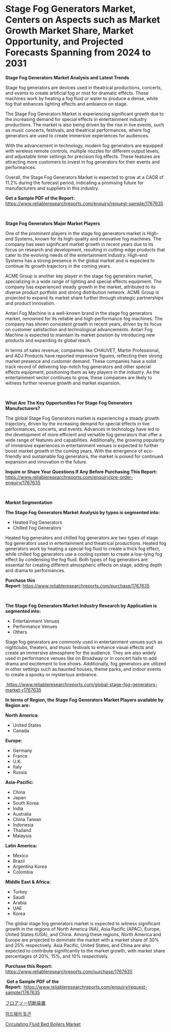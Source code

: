 <p><h1>Stage Fog Generators Market, Centers on Aspects such as Market Growth Market Share, Market Opportunity, and Projected Forecasts Spanning from 2024 to 2031</h1></p><p><strong>Stage Fog Generators Market Analysis and Latest Trends</strong></p>
<p><p>Stage fog generators are devices used in theatrical productions, concerts, and events to create artificial fog or mist for dramatic effects. These machines work by heating a fog fluid or water to produce a dense, white fog that enhances lighting effects and ambiance on stage.</p><p>The Stage Fog Generators Market is experiencing significant growth due to the increasing demand for special effects in entertainment industry productions. The market is also being driven by the rise in live events, such as music concerts, festivals, and theatrical performances, where fog generators are used to create immersive experiences for audiences.</p><p>With the advancement in technology, modern fog generators are equipped with wireless remote controls, multiple nozzles for different output levels, and adjustable timer settings for precision fog effects. These features are attracting more customers to invest in fog generators for their events and performances.</p><p>Overall, the Stage Fog Generators Market is expected to grow at a CAGR of 11.2% during the forecast period, indicating a promising future for manufacturers and suppliers in this industry.</p></p>
<p><strong>Get a Sample PDF of the Report:&nbsp;</strong> <a href="https://www.reliableresearchreports.com/enquiry/request-sample/1767635">https://www.reliableresearchreports.com/enquiry/request-sample/1767635</a></p>
<p>&nbsp;</p>
<p><strong>Stage Fog Generators Major Market Players</strong></p>
<p><p>One of the prominent players in the stage fog generators market is High-end Systems, known for its high-quality and innovative fog machines. The company has seen significant market growth in recent years due to its focus on research and development, resulting in cutting-edge products that cater to the evolving needs of the entertainment industry. High-end Systems has a strong presence in the global market and is expected to continue its growth trajectory in the coming years.</p><p>ACME Group is another key player in the stage fog generators market, specializing in a wide range of lighting and special effects equipment. The company has experienced steady growth in the market, attributed to its diverse product portfolio and strong distribution network. ACME Group is projected to expand its market share further through strategic partnerships and product innovation.</p><p>Antari Fog Machine is a well-known brand in the stage fog generators market, renowned for its reliable and high-performance fog machines. The company has shown consistent growth in recent years, driven by its focus on customer satisfaction and technological advancements. Antari Fog Machine is expected to maintain its market position by introducing new products and expanding its global reach.</p><p>In terms of sales revenue, companies like CHAUVET, Martin Professional, and ADJ Products have reported impressive figures, reflecting their strong market presence and customer demand. These companies have a solid track record of delivering top-notch fog generators and other special effects equipment, positioning them as key players in the industry. As the entertainment sector continues to grow, these companies are likely to witness further revenue growth and market expansion.</p></p>
<p>&nbsp;</p>
<p><strong>What Are The Key Opportunities For Stage Fog Generators Manufacturers?</strong></p>
<p><p>The global Stage Fog Generators market is experiencing a steady growth trajectory, driven by the increasing demand for special effects in live performances, concerts, and events. Advances in technology have led to the development of more efficient and versatile fog generators that offer a wide range of features and capabilities. Additionally, the growing popularity of immersive experiences in entertainment venues is expected to further boost market growth in the coming years. With the emergence of eco-friendly and sustainable fog generators, the market is poised for continued expansion and innovation in the future.</p></p>
<p><strong>Inquire or Share Your Questions If Any Before Purchasing This Report:</strong> <a href="https://www.reliableresearchreports.com/enquiry/pre-order-enquiry/1767635">https://www.reliableresearchreports.com/enquiry/pre-order-enquiry/1767635</a></p>
<p>&nbsp;</p>
<p><strong>Market Segmentation</strong></p>
<p><strong>The Stage Fog Generators Market Analysis by types is segmented into:</strong></p>
<p><ul><li>Heated Fog Generators</li><li>Chilled Fog Generators</li></ul></p>
<p><p>Heated fog generators and chilled fog generators are two types of stage fog generators used in entertainment and theatrical productions. Heated fog generators work by heating a special fog fluid to create a thick fog effect, while chilled fog generators use a cooling system to create a low-lying fog effect by condensing the fog fluid. Both types of fog generators are essential for creating different atmospheric effects on stage, adding depth and drama to performances.</p></p>
<p><strong>Purchase this Report:&nbsp;</strong><a href="https://www.reliableresearchreports.com/purchase/1767635">https://www.reliableresearchreports.com/purchase/1767635</a></p>
<p>&nbsp;</p>
<p><strong>The Stage Fog Generators Market Industry Research by Application is segmented into:</strong></p>
<p><ul><li>Entertainment Venues</li><li>Performance Venues</li><li>Others</li></ul></p>
<p><p>Stage fog generators are commonly used in entertainment venues such as nightclubs, theaters, and music festivals to enhance visual effects and create an immersive atmosphere for the audience. They are also widely used in performance venues like on Broadway or in concert halls to add drama and excitement to live shows. Additionally, fog generators are utilized in other settings such as haunted houses, theme parks, and indoor events to create a spooky or mysterious ambiance.</p></p>
<p><a href="https://www.reliableresearchreports.com/global-stage-fog-generators-market-r1767635">&nbsp;https://www.reliableresearchreports.com/global-stage-fog-generators-market-r1767635</a></p>
<p><strong>In terms of Region, the Stage Fog Generators Market Players available by Region are:</strong></p>
<p>
    <p> <strong> North America: </strong>
        <ul>
            <li>United States</li>
            <li>Canada</li>
        </ul>
        </p> 
    <p> <strong> Europe: </strong>
        <ul>
            <li>Germany</li>
            <li>France</li>
            <li>U.K.</li>
            <li>Italy</li>
            <li>Russia</li>
        </ul>
        </p> 
    <p> <strong> Asia-Pacific: </strong>
        <ul>
            <li>China</li>
            <li>Japan</li>
            <li>South Korea</li>
            <li>India</li>
            <li>Australia</li>
            <li>China Taiwan</li>
            <li>Indonesia</li>
            <li>Thailand</li>
            <li>Malaysia</li>
        </ul>
        </p> 
    <p> <strong> Latin America: </strong>
        <ul>
            <li>Mexico</li>
            <li>Brazil</li>
            <li>Argentina Korea</li>
            <li>Colombia</li>
        </ul>
        </p> 
    <p> <strong> Middle East & Africa: </strong>
        <ul>
            <li>Turkey</li>
            <li>Saudi</li>
            <li>Arabia</li>
            <li>UAE</li>
            <li>Korea</li>
        </ul>
    </p>
    </p>
<p><p>The global stage fog generators market is expected to witness significant growth in the regions of North America (NA), Asia Pacific (APAC), Europe, United States (USA), and China. Among these regions, North America and Europe are projected to dominate the market with a market share of 30% and 25% respectively. Asia Pacific, United States, and China are also expected to contribute significantly to the market growth, with market share percentages of 20%, 15%, and 10% respectively.</p></p>
<p><strong>Purchase this Report: </strong><a href="https://www.reliableresearchreports.com/purchase/1767635">https://www.reliableresearchreports.com/purchase/1767635</a></p>
<p>&nbsp;<strong>Get a Sample PDF of the Report:&nbsp;&nbsp;</strong><a href="https://www.reliableresearchreports.com/enquiry/request-sample/1767635">https://www.reliableresearchreports.com/enquiry/request-sample/1767635</a></p>
<p><strong></strong></p>
<p><p><a href="https://github.com/DwightHuels1/Market-Research-Report-List-1/blob/main/5111457162896.md">フロアソー切断装置</a></p><p><a href="https://github.com/trmesnao7959541/Market-Research-Report-List-2/blob/main/2484784175341.md">하드웨어 토큰</a></p><p><a href="https://github.com/yadanielu/Market-Research-Report-List-1/blob/main/circulating-fluid-bed-boilers-market.md">Circulating Fluid Bed Boilers Market</a></p></p>